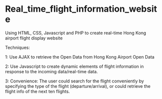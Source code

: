 # Real_time_flight_information_website

Using HTML, CSS, Javascript and PHP to create real-time Hong Kong airport flight display website

Techniques:

1: Use AJAX to retrieve the Open Data from Hong Kong Airport Open Data

2: Use Javascript to create dynamic elements of flight information in response to the incoming data/real-time data.

3: Convenience: The user could search for the flight conveniently by specifying the type of the flight (departure/arrival), or could retrieve the flight info
of the next ten flights.
